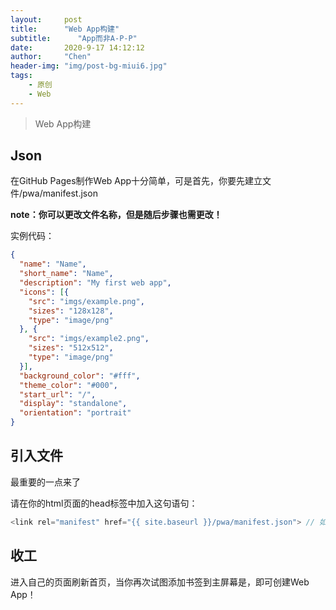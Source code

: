 ```yaml
---
layout:     post
title:      "Web App构建"
subtitle:      "App而非A-P-P"
date:       2020-9-17 14:12:12
author:     "Chen"
header-img: "img/post-bg-miui6.jpg"
tags:
    - 原创
    - Web
---
```

> Web App构建

## Json
在GitHub Pages制作Web App十分简单，可是首先，你要先建立文件/pwa/manifest.json

**note：你可以更改文件名称，但是随后步骤也需更改！**

实例代码：
```json
{
  "name": "Name",
  "short_name": "Name",
  "description": "My first web app",
  "icons": [{
    "src": "imgs/example.png",
    "sizes": "128x128",
    "type": "image/png"
  }, {
    "src": "imgs/example2.png",
    "sizes": "512x512",
    "type": "image/png"
  }],
  "background_color": "#fff",
  "theme_color": "#000",
  "start_url": "/",
  "display": "standalone",
  "orientation": "portrait"
}
```

## 引入文件
最重要的一点来了

请在你的html页面的head标签中加入这句语句：

```js
<link rel="manifest" href="{{ site.baseurl }}/pwa/manifest.json"> // 如果你没有使用liquid（大括号使用的语句，请把{{ site.baseurl }}替换为你网站主页的URL（根域名）example：https//crq.js.org 不要使用https//crq.js.org/example类型的URL
```

## 收工
进入自己的页面刷新首页，当你再次试图添加书签到主屏幕是，即可创建Web App！
